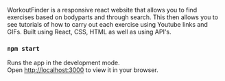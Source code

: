 
WorkoutFinder is a responsive react website that allows you to find exercises based on bodyparts and through search. This then allows you to see tutorials of how to carry out each exercise using Youtube links and GIFs. Built using React, CSS, HTML as well as using API's.
### `npm start`

Runs the app in the development mode.\
Open [http://localhost:3000](http://localhost:3000) to view it in your browser.



